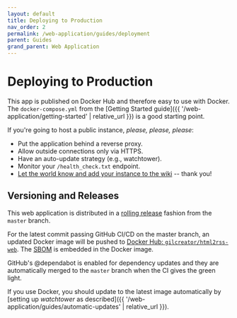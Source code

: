 ```yaml
---
layout: default
title: Deploying to Production
nav_order: 2
permalink: /web-application/guides/deployment
parent: Guides
grand_parent: Web Application
---
```


# Deploying to Production

This app is published on Docker Hub and therefore easy to use with Docker.
The `docker-compose.yml` from the [Getting Started guide]({{ '/web-application/getting-started' | relative_url }}) is a good starting point.

If you're going to host a public instance, _please, please, please_:

- Put the application behind a reverse proxy.
- Allow outside connections only via HTTPS.
- Have an auto-update strategy (e.g., watchtower).
- Monitor your `/health_check.txt` endpoint.
- [Let the world know and add your instance to the wiki](https://github.com/html2rss/html2rss-web/wiki/Instances) -- thank you!

## Versioning and Releases

This web application is distributed in a [rolling release](https://en.wikipedia.org/wiki/Rolling_release) fashion from the `master` branch.

For the latest commit passing GitHub CI/CD on the master branch, an updated Docker image will be pushed to [Docker Hub: `gilcreator/html2rss-web`](https://hub.docker.com/r/gilcreator/html2rss-web).
The [SBOM](https://en.wikipedia.org/wiki/Software_supply_chain) is embedded in the Docker image.

GitHub's @dependabot is enabled for dependency updates and they are automatically merged to the `master` branch when the CI gives the green light.

If you use Docker, you should update to the latest image automatically by [setting up _watchtower_ as described]({{ '/web-application/guides/automatic-updates' | relative_url }}).
